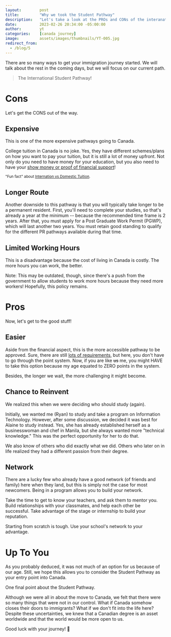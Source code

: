 ```yaml
---
layout:        post
title:         "Why we took the Student Pathway"
description:   "Let's take a look at the PROs and CONs of the interanational student pathway. Hopefully, this'll help you decide. Check it out!"
date:          2023-02-26 20:34:00 -05:00:00
author:        yt
categories:    [canada journey]
image:         assets/images/thumbnails/YT-005.jpg
redirect_from:
  - /blog/5
---
```


There are so many ways to get your immigration journey started. We will talk about the rest in the coming days, but we will focus on our current path. 

> The International Student Pathway!

# Cons

Let's get the CONS out of the way.

## Expensive

This is one of the more expensive pathways going to Canada. 

College tuition in Canada is no joke. Yes, they have different schemes/plans on how you want to pay your tuition, but it is still a lot of money upfront. Not only do you need to have money for your education, but you also need to have your [show money or proof of financial support](/2022-09-25-how-to-apply-for-a-student-visa-in-canada#proof-of-financial-support)! 

<small>"Fun fact" about [Internation vs Domestic Tuition](https://www.centennialcollege.ca/international-education/tuition-and-fees/international-vs-domestic-tuition).</small>

## Longer Route

Another downside to this pathway is that you will typically take longer to be a permanent resident. First, you'll need to complete your studies, so that's already a year at the minimum -- because the recommended time frame is 2 years. After that, you must apply for a Post Graduate Work Permit (PGWP), which will last another two years. You must retain good standing to qualify for the different PR pathways available during that time. 

## Limited Working Hours 

This is a disadvantage because the cost of living in Canada is costly. The more hours you can work, the better. 

Note: This may be outdated, though, since there's a push from the government to allow students to work more hours because they need more workers! Hopefully, this policy remains.

# Pros

Now, let's get to the good stuff!

## Easier

Aside from the financial aspect, this is the more accessible pathway to be approved. Sure, there are still [lots of requirements](/blog/1), but here, you don't have to go through the point system. Now, if you are like ~~us~~ me, you might HAVE to take this option because my age equated to ZERO points in the system. 

Besides, the longer we wait, the more challenging it might become.

## Chance to Reinvent

We realized this when we were deciding who should study (again).

Initially, we wanted me (Ryan) to study and take a program on Information Technology. However, after some discussion, we decided it was best for Alaine to study instead. Yes, she has already established herself as a businesswoman and chef in Manila, but she always wanted more "technical knowledge." This was the perfect opportunity for her to do that.

We also know of others who did exactly what we did. Others who later on in life realized they had a different passion from their degree. 

## Network

There are a lucky few who already have a good network (of friends and family) here when they land, but this is simply not the case for most newcomers. Being in a program allows you to build your network. 

Take the time to get to know your teachers, and ask them to mentor you. Build relationships with your classmates, and help each other be successful. Take advantage of the stage or internship to build your reputation. 

Starting from scratch is tough. Use your school's network to your advantage. 

# Up To You

As you probably deduced, it was not much of an option for us because of our age. Still, we hope this allows you to consider the Student Pathway as your entry point into Canada. 

One final point about the Student Pathway. 

Although we were all in about the move to Canada, we felt that there were so many things that were not in our control. What if Canada somehow closes their doors to immigrants? What if we don't fit into the life here? Despite these uncertainties, we knew that a Canadian degree is an asset worldwide and that the world would be more open to us. 

Good luck with your journey! 🛫
